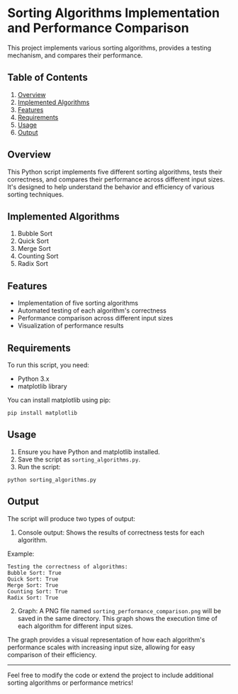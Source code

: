 # Sorting Algorithms Implementation and Performance Comparison

This project implements various sorting algorithms, provides a testing mechanism, and compares their performance.

## Table of Contents
1. [Overview](#overview)
2. [Implemented Algorithms](#implemented-algorithms)
3. [Features](#features)
4. [Requirements](#requirements)
5. [Usage](#usage)
6. [Output](#output)

## Overview

This Python script implements five different sorting algorithms, tests their correctness, and compares their performance across different input sizes. It's designed to help understand the behavior and efficiency of various sorting techniques.

## Implemented Algorithms

1. Bubble Sort
2. Quick Sort
3. Merge Sort
4. Counting Sort
5. Radix Sort

## Features

- Implementation of five sorting algorithms
- Automated testing of each algorithm's correctness
- Performance comparison across different input sizes
- Visualization of performance results

## Requirements

To run this script, you need:

- Python 3.x
- matplotlib library

You can install matplotlib using pip:

```
pip install matplotlib
```

## Usage

1. Ensure you have Python and matplotlib installed.
2. Save the script as `sorting_algorithms.py`.
3. Run the script:

```
python sorting_algorithms.py
```

## Output

The script will produce two types of output:

1. Console output: Shows the results of correctness tests for each algorithm.

Example:
```
Testing the correctness of algorithms:
Bubble Sort: True
Quick Sort: True
Merge Sort: True
Counting Sort: True
Radix Sort: True
```

2. Graph: A PNG file named `sorting_performance_comparison.png` will be saved in the same directory. This graph shows the execution time of each algorithm for different input sizes.

The graph provides a visual representation of how each algorithm's performance scales with increasing input size, allowing for easy comparison of their efficiency.

---

Feel free to modify the code or extend the project to include additional sorting algorithms or performance metrics!